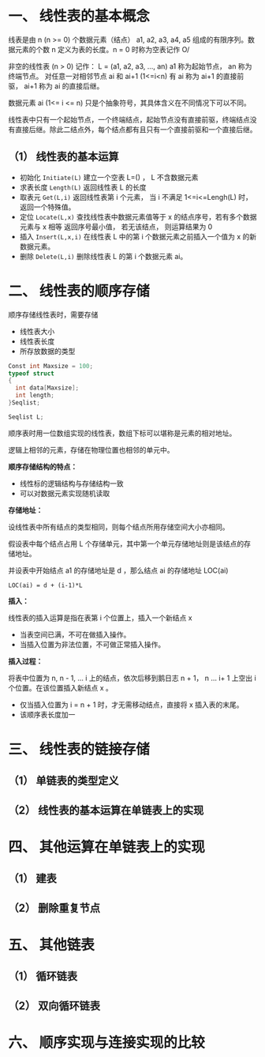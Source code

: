 # 一、 线性表的基本概念

线表是由 n (n >= 0) 个数据元素（结点） a1, a2, a3, a4, a5 组成的有限序列。数据元素的个数 n 定义为表的长度。n = 0 时称为空表记作 O/

非空的线性表 (n > 0) 记作： L = (a1, a2, a3, ..., an)  a1 称为起始节点， an 称为终端节点。 对任意一对相邻节点 ai 和 ai+1 (1<=i<n) 有 ai 称为 ai+1 的直接前驱， ai+1 称为 ai 的直接后继。

数据元素 ai (1<= i <= n) 只是个抽象符号，其具体含义在不同情况下可以不同。

线性表中只有一个起始节点，一个终端结点，起始节点没有直接前驱，终端结点没有直接后继。除此二结点外，每个结点都有且只有一个直接前驱和一个直接后继。

## （1） 线性表的基本运算

- 初始化 `Initiate(L)`    建立一个空表 L=() ， L 不含数据元素
- 求表长度  `Length(L)`  返回线性表 L 的长度
- 取表元 `Get(L,i)`  返回线性表第 i 个元素， 当 i 不满足 1<=i<=Lengh(L) 时， 返回一个特殊值。
- 定位 `Locate(L,x)` 查找线性表中数据元素值等于 x 的结点序号，若有多个数据元素与 x 相等 返回序号最小值， 若无该结点， 则运算结果为 0
- 插入 `Insert(L,x,i)` 在线性表 L 中的第 i 个数据元素之前插入一个值为 x 的新数据元素。
- 删除 `Delete(L,i)` 删除线性表 L 的第 i 个数据元素 ai。



# 二、 线性表的顺序存储

顺序存储线性表时，需要存储 

- 线性表大小
- 线性表长度
- 所存放数据的类型

```c
Const int Maxsize = 100;
typeof struct
{
  int data[Maxsize];
  int length;
}Seqlist;

Seqlist L;
```

顺序表时用一位数组实现的线性表，数组下标可以堪称是元素的相对地址。

逻辑上相邻的元素，存储在物理位置也相邻的单元中。

**顺序存储结构的特点：**

- 线性标的逻辑结构与存储结构一致
- 可以对数据元素实现随机读取

**存储地址：**

设线性表中所有结点的类型相同，则每个结点所用存储空间大小亦相同。

假设表中每个结点占用 L 个存储单元，其中第一个单元存储地址则是该结点的存储地址。

并设表中开始结点 a1 的存储地址是 d ，那么结点 ai 的存储地址 LOC(ai)

```
LOC(ai) = d + (i-1)*L
```

**插入：**

线性表的插入运算是指在表第 i 个位置上，插入一个新结点 x

- 当表空间已满，不可在做插入操作。
- 当插入位置为非法位置，不可做正常插入操作。

**插入过程：**

将表中位置为 n, n - 1, ... i 上的结点，依次后移到鹅日志 n + 1， n ... i+ 1 上空出 i 个位置。在该位置插入新结点 x 。

- 仅当插入位置为 i = n + 1 时，才无需移动结点，直接将 x 插入表的末尾。
- 该顺序表长度加一





# 三、 线性表的链接存储

## （1） 单链表的类型定义

## （2） 线性表的基本运算在单链表上的实现

# 四、 其他运算在单链表上的实现

## （1） 建表

## （2） 删除重复节点

# 五、 其他链表

## （1） 循环链表

## （2） 双向循环链表

# 六、 顺序实现与连接实现的比较